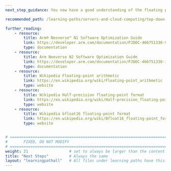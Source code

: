 ```yaml
---
next_step_guidance: You now have a good understanding of the floating point numbers and conversions, implicit and explicit.

recommended_path: /learning-paths/servers-and-cloud-computing/top-down-n1/

further_reading:
    - resource:
        title: Arm® Neoverse™ N1 Software Optimization Guide
        link: https://developer.arm.com/documentation/PJDOC-466751330-9707/r4p1/?lang=en
        type: documentation
    - resource:
        title: Arm Neoverse N2 Software Optimization Guide
        link: https://developer.arm.com/documentation/PJDOC-466751330-18256/0003/?lang=en
        type: documentation
    - resource:
        title: Wikipedia Floating-point arithmetic
        link: https://en.wikipedia.org/wiki/Floating-point_arithmetic
        type: website
    - resource:
        title: Wikipedia Half-precision floating-point format
        link: https://en.wikipedia.org/wiki/Half-precision_floating-point_format
        type: website
    - resource:
        title: Wikipedia bfloat16 floating-point format
        link: https://en.wikipedia.org/wiki/Bfloat16_floating-point_format
        type: website


# ================================================================================
#       FIXED, DO NOT MODIFY
# ================================================================================
weight: 21                  # set to always be larger than the content in this path, and one more than 'review'
title: "Next Steps"         # Always the same
layout: "learningpathall"   # All files under learning paths have this same wrapper
---
```

